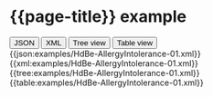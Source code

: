 # {{page-title}} example

<div>
  <div class="tab">
     <button class="tablinks active" onclick="openTab(event, 'JSON')">JSON</button>
     <button class="tablinks" onclick="openTab(event, 'XML')">XML</button>
     <button class="tablinks" onclick="openTab(event, 'Tree view')">Tree view</button>
     <button class="tablinks" onclick="openTab(event, 'Table view')">Table view</button>   
  </div>

  <div id="JSON" class="tabcontent" style="display:block">
      {{json:examples/HdBe-AllergyIntolerance-01.xml}}
  </div>
  <div id="XML" class="tabcontent">
      {{xml:examples/HdBe-AllergyIntolerance-01.xml}}
  </div>
  <div id="Tree view" class="tabcontent">
      {{tree:examples/HdBe-AllergyIntolerance-01.xml}}
  </div>
  <div id="Table view" class="tabcontent">
      {{table:examples/HdBe-AllergyIntolerance-01.xml}}
  </div>

</div>
